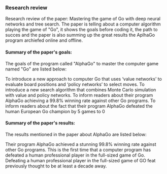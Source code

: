 ### Research review
Research review of the paper: Mastering the game of Go with deep neural networks and tree search.
The paper is telling about a computer algorithm playing the game of "Go", it shows the goals before coding it, the path to succes and 
the paper is also summing up the great results the AplhaGo program archiefed online and offline.  

#### Summary of the paper's goals:
The goals of the program called "AlphaGo" to master the computer game named "Go" are listed below:

To introduce a new approach to computer Go that uses ‘value networks’ to evaluate board positions and ‘policy networks’ to select moves.
To introduce a new search algorithm that combines Monte Carlo simulation with value and policy networks.
To inform readers about their program AlphaGo achieving a 99.8% winning rate against other Go programs.
To inform readers about the fact that their program AlphaGo defeated the human European Go champion by 5 games to 0


#### Summary of the paper's results:
The results mentioned in the paper about AlphaGo are listed below:

Their program AlphaGo achieved a stunning 99.8% winning rate against other Go programs.
This is the first time that a computer program has defeated a human professional player in the full-sized game of Go. 
Defeating a human professional player in the full-sized game of GO feat previously thought to be at least a decade away.
